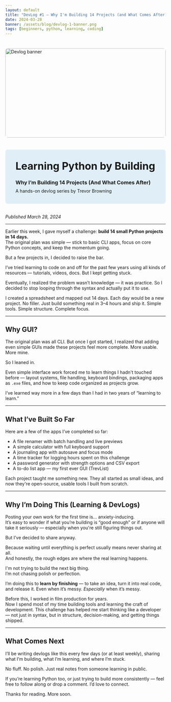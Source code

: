 ```yaml
---
layout: default
title: "DevLog #1 — Why I'm Building 14 Projects (and What Comes After)"
date: 2024-03-28
banner: /assets/blog/devlog-1-banner.png
tags: [beginners, python, learning, coding]
---
```


<img src="{{ page.banner }}" alt="Devlog banner"
     style="width: 100%; max-height: 280px; object-fit: cover; border-radius: 8px; margin: 1.5rem 0;" />

<div style="background: #e0eff7; padding: 2rem; border-radius: 8px; margin-bottom: 2rem;">
  <h1 style="margin-top: 0; font-size: 2rem;">Learning Python by Building</h1>
  <h3 style="margin: 0.2rem 0 0.5rem;">Why I’m Building 14 Projects (And What Comes After)</h3>
  <p style="margin: 0;">A hands-on devlog series by Trevor Browning</p>
</div>

<p><em>Published March 28, 2024</em></p>

---

Earlier this week, I gave myself a challenge: **build 14 small Python projects in 14 days.**  
The original plan was simple — stick to basic CLI apps, focus on core Python concepts, and keep the momentum going.

But a few projects in, I decided to raise the bar.

I’ve tried learning to code on and off for the past few years using all kinds of resources — tutorials, videos, docs. But I kept getting stuck.

Eventually, I realized the problem wasn’t knowledge — it was practice. So I decided to stop looping through the syntax and actually put it to use.

I created a spreadsheet and mapped out 14 days. Each day would be a new project. No filler. Just build something real in 3–4 hours and ship it. Simple tools. Simple structure. Complete focus.

---

## Why GUI?

The original plan was all CLI. But once I got started, I realized that adding even simple GUIs made these projects feel more complete. More usable. More mine.

So I leaned in.

Even simple interface work forced me to learn things I hadn't touched before — layout systems, file handling, keyboard bindings, packaging apps as `.exe` files, and how to keep code organized as projects grow.

I’ve learned way more in a few days than I had in two years of “learning to learn.”

---

## What I’ve Built So Far

Here are a few of the apps I’ve completed so far:

- A file renamer with batch handling and live previews  
- A simple calculator with full keyboard support  
- A journaling app with autosave and focus mode  
- A time tracker for logging hours spent on this challenge  
- A password generator with strength options and CSV export  
- A to-do list app — my first ever GUI (TrevList)

Each project taught me something new. They all started as small ideas, and now they're open-source, usable tools I built from scratch.

---

## Why I’m Doing This (Learning & DevLogs)

Posting your own work for the first time is... anxiety-inducing.  
It’s easy to wonder if what you’re building is “good enough” or if anyone will take it seriously — especially when you're still figuring things out.

But I’ve decided to share anyway.

Because waiting until everything is perfect usually means never sharing at all.  
And honestly, the rough edges are where the real learning happens.

I'm not trying to build the next big thing.  
I’m not chasing polish or perfection.

I’m doing this to **learn by finishing** — to take an idea, turn it into real code, and release it. Even when it’s messy. *Especially* when it’s messy.

Before this, I worked in film production for years.  
Now I spend most of my time building tools and learning the craft of development. This challenge has helped me start thinking like a developer — not just in syntax, but in structure, decision-making, and getting things shipped.

---

## What Comes Next

I’ll be writing devlogs like this every few days (or at least weekly), sharing what I’m building, what I’m learning, and where I’m stuck.

No fluff. No polish. Just real notes from someone learning in public.

If you’re learning Python too, or just trying to build more consistently — feel free to follow along or drop a comment. I’d love to connect.

Thanks for reading. More soon.
